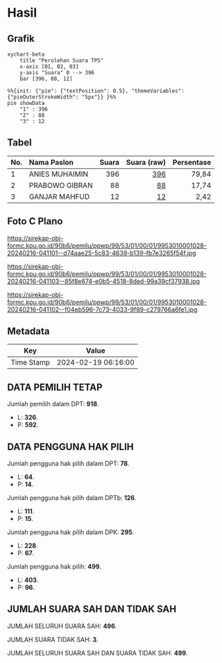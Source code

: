 # Hasil

## Grafik

```mermaid
xychart-beta
    title "Perolehan Suara TPS"
    x-axis [01, 02, 03]
    y-axis "Suara" 0 --> 396
    bar [396, 88, 12]
```

```mermaid
%%{init: {"pie": {"textPosition": 0.5}, "themeVariables": {"pieOuterStrokeWidth": "5px"}} }%%
pie showData
    "1" : 396
    "2" : 88
    "3" : 12
```

## Tabel

| No. | Nama Paslon    | Suara | Suara (raw) | Persentase |
|:--- |:-------------- | -----:| -----------:| ----------:|
| 1   | ANIES MUHAIMIN | 396   | [396][p-1]  | 79,84      |
| 2   | PRABOWO GIBRAN | 88    | [88][p-2]   | 17,74      |
| 3   | GANJAR MAHFUD  | 12    | [12][p-3]   | 2,42       |


[p-1]: https://github.com/gigit-pemilu/pemilu-2024-99-luar-negeri/blob/main/pilpres/hitung-suara/sub/99-luar-negeri/sub/53-jeddah-arab-saudi/sub/01-jeddah-arab-saudi/sub/0001-jeddah-arab-saudi/sub/028-ksk-016/sub/paslon-1.txt
[p-2]: https://github.com/gigit-pemilu/pemilu-2024-99-luar-negeri/blob/main/pilpres/hitung-suara/sub/99-luar-negeri/sub/53-jeddah-arab-saudi/sub/01-jeddah-arab-saudi/sub/0001-jeddah-arab-saudi/sub/028-ksk-016/sub/paslon-2.txt
[p-3]: https://github.com/gigit-pemilu/pemilu-2024-99-luar-negeri/blob/main/pilpres/hitung-suara/sub/99-luar-negeri/sub/53-jeddah-arab-saudi/sub/01-jeddah-arab-saudi/sub/0001-jeddah-arab-saudi/sub/028-ksk-016/sub/paslon-3.txt

## Foto C Plano

https://sirekap-obj-formc.kpu.go.id/90b6/pemilu/ppwp/99/53/01/00/01/9953010001028-20240216-041101--d74aae25-5c83-4639-b139-fb7e3265f54f.jpg

https://sirekap-obj-formc.kpu.go.id/90b6/pemilu/ppwp/99/53/01/00/01/9953010001028-20240216-041103--85f8e674-e0b5-4518-8ded-99a39cf37938.jpg

https://sirekap-obj-formc.kpu.go.id/90b6/pemilu/ppwp/99/53/01/00/01/9953010001028-20240216-041102--f04eb596-7c73-4033-9f89-c279766a6fe1.jpg


## Metadata

| Key        | Value               |
| ---------- | ------------------- |
| Time Stamp | 2024-02-19 06:16:00 |


## DATA PEMILIH TETAP

Jumlah pemilih dalam DPT: **918**.
 * L: **326**.
 * P: **592**.

## DATA PENGGUNA HAK PILIH

Jumlah pengguna hak pilih dalam DPT: **78**.
 * L: **64**.
 * P: **14**.

Jumlah pengguna hak pilih dalam DPTb: **126**.
 * L: **111**.
 * P: **15**.

Jumlah pengguna hak pilih dalam DPK: **295**.
 * L: **228**.
 * P: **67**.

Jumlah pengguna hak pilih: **499**.
 * L: **403**.
 * P: **96**.

## JUMLAH SUARA SAH DAN TIDAK SAH

JUMLAH SELURUH SUARA SAH: **496**.

JUMLAH SUARA TIDAK SAH: **3**.

JUMLAH SELURUH SUARA SAH DAN SUARA TIDAK SAH: **499**.


